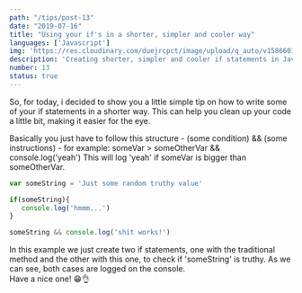 ```yaml
---
path: "/tips/post-13"
date: "2019-07-16"
title: "Using your if's in a shorter, simpler and cooler way"
languages: ['Javascript']
img: 'https://res.cloudinary.com/duejrcpct/image/upload/q_auto/v1586601827/tips/13-1_uxcfkv.jpg'
description: 'Creating shorter, simpler and cooler if statements in Javascript'
number: 13
status: true
---
```



So, for today, i decided to show you a little simple tip on how to write some of your if statements in a shorter way. This can help you clean up your code a little bit, making it easier for the eye.

Basically you just have to follow this structure - (some condition) && (some instructions) - for example:  someVar > someOtherVar && console.log('yeah') This will log 'yeah' if someVar is bigger than someOtherVar.

 ```javascript
var someString = 'Just some random truthy value'

if(someString){
    console.log('hmmm...')
}

someString && console.log('shit works!')
 ```

In this example we just create two if statements, one with the traditional method and the other with this one, to check if 'someString' is truthy. As we can see, both cases are logged on the console.  
Have a nice one! 😁👌